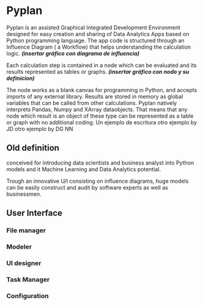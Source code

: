 # Pyplan
Pyplan is an assisted Graphical Integrated Development Environment designed for easy creation and sharing of Data Analytics Apps based on Python programming language.
The app code is structured through an Influence Diagram ( a Workflow) that helps understanding the calculation logic.
***(insertar gráfico con diagrama de influencia)***

Each calculation step is contained in a node which can be evaluated and its results represented as tables or graphs. 
***(insertar gráfico con nodo y su definicion)***

The node works as a blank canvas for programming in Python, and accepts imports of any external library. Results are stored in memory as global variables that can be called from other calculations.
Pyplan natively interprets Pandas, Numpy and XArray dataobjects. That means that any node which result is an object of these type can be represented as a table or graph with no additional coding.
Un ejemplo de escritura
otro ejemplo by JD
otro ejemplo by DG NN


## Old definition
conceived for introducing data scientists and business analyst into Python models and it Machine Learning and Data Analytics potential.

Trough an innovative U/I consisting on influence diagrams, huge models can be easily construct and audit by software experts as well as businessmen.




## User Interface
### File manager
### Modeler
### UI designer
### Task Manager
### Configuration








<!--stackedit_data:
eyJoaXN0b3J5IjpbNjgwNTczNzE2LC0xNzIzNjM5NDk2LC02ND
M3MDQwMzcsNzAxMzE2MjM0LDEyOTc3MTQ2MDgsLTIxMDQ4Mjc3
OTUsLTEyNTcxOTgyOTksMTk2MTI3NjcxOCwtMTM1MTM4MDk3Mi
wxNDM3MDU2MzgzLDQxOTg0Mzg3OCwxMDAyNzM1MjI1LC0xNjQw
MjI4NDA5LDEyNDEzMjE1OTAsMTUyMzY2NTU1MywyMDExNjY0ND
QxLDEwODUwNzI5OTksLTE2NjE2NzUyMDcsLTkyOTQ2NDQwOCw0
ODk5MjgxNjldfQ==
-->
